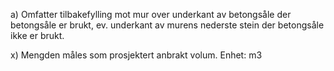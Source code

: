 a) Omfatter tilbakefylling mot mur over underkant av betongsåle der betongsåle er brukt, ev. underkant av murens nederste stein der betongsåle ikke er brukt.

x) Mengden måles som prosjektert anbrakt volum. Enhet: m3

